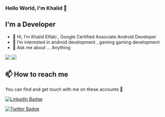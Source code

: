### Hello World, I'm Khalid  👋

<!-- 
<img align="right" alt="GIF" src="https://github.com/arsentieva/arsentieva/blob/main/code.gif?raw=true" width="500" height="320" />

-->

## I'm a  Developer
- 👋 Hi, I’m Khalid Elfaki , Google Certified Associate Android Developer 
- 👀 I’m interested in android development , gaming gaming development
- 💬 Ask me about ... Anything


<p float="center">
  <img  src="https://github-readme-stats.vercel.app/api?username=fast050&show_icons=true&theme=dark&count_private=true&hide=contribs,issue" /> <img  src="https://github-readme-stats.vercel.app/api/top-langs/?username=fast050&layout=compact&theme=dark" />
</p>




<!--
[portfolio]: https://arsentieva.github.io/profile/
-->
## 📫 How to reach me

You can find and get touch with me on these accounts 👀

[![LinkedIn Badge](https://img.shields.io/badge/Khalid-follow%20on%20linkedin-blue?style=for-the-badge&logo=linkedin)](https://www.linkedin.com/in/khalid-mohamed-software050/)

[![Twitter Badge](https://img.shields.io/badge/Khalid-follow%20on%20twitter-blue?style=for-the-badge&logo=twitter)](https://twitter.com/khalidelfaki11)
